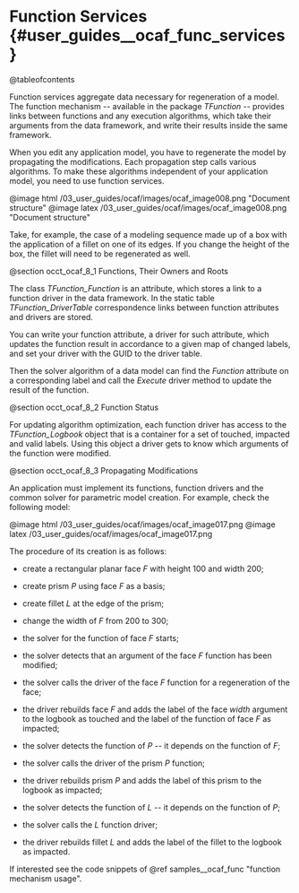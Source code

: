 Function Services {#user_guides__ocaf_func_services}
=================

@tableofcontents

Function services aggregate data necessary for regeneration of a model. The function mechanism -- available in the 
package *TFunction* -- provides links between functions and any execution algorithms, which take their arguments from
 the data framework, and write their results inside the same framework. 

When you edit any application model, you have to regenerate the model by propagating the modifications. Each propagation
 step calls various algorithms. To make these algorithms independent of your application model, you need to use function
 services. 

@image html /03_user_guides/ocaf/images/ocaf_image008.png "Document structure"
@image latex /03_user_guides/ocaf/images/ocaf_image008.png "Document structure"

Take, for example, the case of a modeling sequence made up of a box with the application of a fillet on one of its edges.
 If you change the height of the box, the fillet will need to be regenerated as well. 

@section occt_ocaf_8_1 Functions, Their Owners and Roots

The class *TFunction_Function* is an attribute, which stores a link to a function driver in the data framework. In the 
static table *TFunction_DriverTable* correspondence links between function attributes and drivers are stored. 

You can write your function attribute, a driver for such attribute, which updates the function result in accordance to a
 given map of changed labels, and set your driver with the GUID to the driver table. 

Then the solver algorithm of a data model can find the *Function* attribute on a corresponding label and call the 
*Execute* driver method to update the result of the function. 

@section occt_ocaf_8_2 Function Status

For updating algorithm optimization, each function driver has access to the *TFunction_Logbook* object that is a
 container for a set of touched, impacted and valid labels. Using this object a driver gets to know which arguments of 
the function were modified. 

@section occt_ocaf_8_3 Propagating Modifications

An application must implement its functions, function drivers and the common solver for parametric model creation. For 
example, check the following model: 

@image html /03_user_guides/ocaf/images/ocaf_image017.png
@image latex /03_user_guides/ocaf/images/ocaf_image017.png

The procedure of its creation is as follows:
  * create a rectangular planar face *F* with height 100 and width 200;
  * create prism *P* using face *F* as a basis;
  * create fillet *L* at the edge of the prism;
  * change the width of *F* from 200 to 300;
  * the solver for the function of face *F* starts;
  * the solver detects that an argument of the face *F* function has been modified;
  * the solver calls the driver of the face *F* function for a  regeneration of the face;
  * the driver rebuilds face *F* and adds the label of the face *width* argument to the logbook as touched and the label
 of the function of face *F* as impacted;

  * the solver detects the function of *P* -- it depends on the function of *F*;
  * the solver calls the driver of the prism *P* function;
  * the driver rebuilds prism *P* and adds the label of this prism to the logbook as  impacted;
  * the solver detects the function of *L*  -- it depends on the function of *P*;
  * the solver calls the *L* function driver;
  * the driver rebuilds fillet *L* and adds the label of the fillet to the logbook as impacted.
  
 If interested see the code snippets of @ref samples__ocaf_func "function mechanism usage".